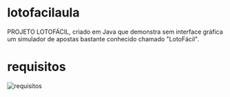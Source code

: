 # lotofacilaula

PROJETO LOTOFÁCIL, criado em Java que demonstra sem interface gráfica um simulador de apostas bastante conhecido chamado "LotoFácil". 

# requisitos 

![requisitos](https://github.com/biellmenezes/lotofacilaula/assets/163942114/221b5cdf-bb84-46fb-ad81-3e3a752e0897)

